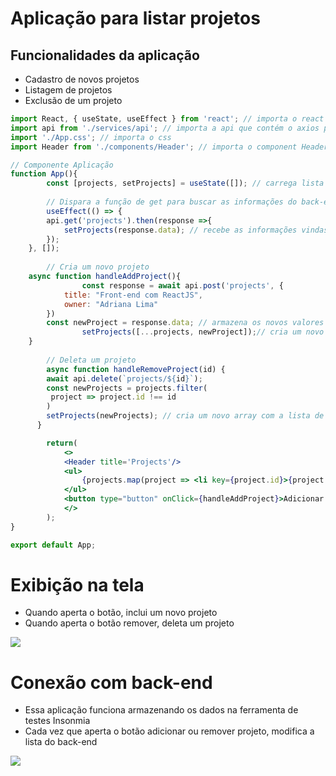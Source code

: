 # Aplicação para listar projetos

## Funcionalidades da aplicação

- Cadastro de novos projetos
- Listagem de projetos
- Exclusão de um projeto

```jsx
import React, { useState, useEffect } from 'react'; // importa o react
import api from './services/api'; // importa a api que contém o axios para conectar com o bak-end
import './App.css'; // importa o css
import Header from './components/Header'; // importa o component Header

// Componente Aplicação
function App(){
		const [projects, setProjects] = useState([]); // carrega lista de projetos       
    
		// Dispara a função de get para buscar as informações do back-end		
		useEffect(() => { 
        api.get('projects').then(response =>{
            setProjects(response.data); // recebe as informações vindas do back-end
        });
    }, []);
    
		// Cria um novo projeto
    async function handleAddProject(){       
				const response = await api.post('projects', {
            title: "Front-end com ReactJS",
            owner: "Adriana Lima"
        })
        const newProject = response.data; // armazena os novos valores na variável newProject
				setProjects([...projects, newProject]);// cria um novo array com a lista de projects já existente e a nova lista
    }
		
		// Deleta um projeto
		async function handleRemoveProject(id) {
        await api.delete(`projects/${id}`);      
        const newProjects = projects.filter( 
         project => project.id !== id 
        )    
        setProjects(newProjects); // cria um novo array com a lista de projects sem o project removido
	  }

		return(
			<>
			<Header title='Projects'/>        
			<ul>
			    {projects.map(project => <li key={project.id}>{project.title}<button onClick={() => handleRemoveProject(project.id)}>Remover</button></li>)} 
			</ul>       
			<button type="button" onClick={handleAddProject}>Adicionar projeto</button>
			</>
		);
}

export default App;
```

# Exibição na tela

- Quando aperta o botão, inclui um novo projeto
- Quando aperta o botão remover, deleta um projeto

<img src="https://ik.imagekit.io/dxwebster/Untitled_m1Upqgswo.png"/>

# Conexão com back-end

- Essa aplicação funciona armazenando os dados na ferramenta de testes Insonmia
- Cada vez que aperta o botão adicionar ou remover projeto, modifica a lista do  back-end

<img src="https://ik.imagekit.io/dxwebster/Untitled__1__Unamo-Qpo.png"/>
